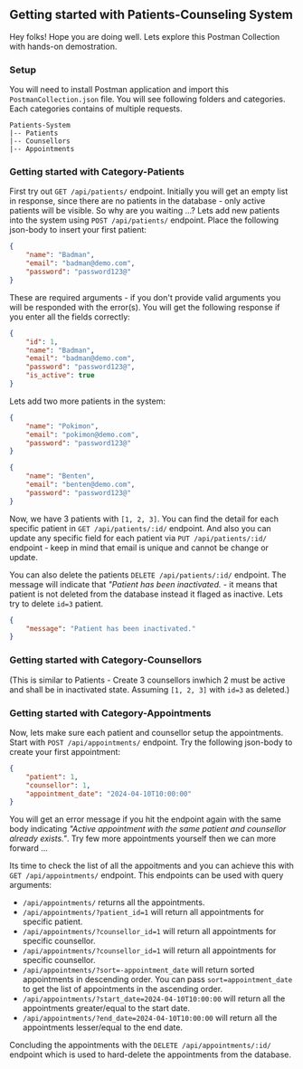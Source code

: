 ## Getting started with Patients-Counseling System

Hey folks! Hope you are doing well. Lets explore this Postman Collection with hands-on demostration.

### Setup
You will need to install Postman application and import this `PostmanCollection.json` file. You will see following folders and categories. Each categories contains of multiple requests.
```
Patients-System
|-- Patients 
|-- Counsellors
|-- Appointments
```

### Getting started with Category-Patients
First try out `GET /api/patients/` endpoint. Initially you will get an empty list in response, since there are no patients in the database - only active patients will be visible.
So why are you waiting ...? Lets add new patients into the system using `POST /api/patients/` endpoint. Place the following json-body to insert your first patient:
```json
{
    "name": "Badman",
    "email": "badman@demo.com",
    "password": "password123@"
}
```
These are required arguments - if you don't provide valid arguments you will be responded with the error(s). You will get the following response if you enter all the fields correctly:
```json
{
    "id": 1,
    "name": "Badman",
    "email": "badman@demo.com",
    "password": "password123@",
    "is_active": true
}
```

Lets add two more patients in the system:
```json
{
    "name": "Pokimon",
    "email": "pokimon@demo.com",
    "password": "password123@"
}
```
```json
{
    "name": "Benten",
    "email": "benten@demo.com",
    "password": "password123@"
}
```
Now, we have 3 patients with `[1, 2, 3]`. You can find the detail for each specific patient in `GET /api/patients/:id/` endpoint. And also you can update any specific field for each patient via `PUT /api/patients/:id/` endpoint - keep in mind that email is unique and cannot be change or update.

You can also delete the patients `DELETE /api/patients/:id/` endpoint. The message will indicate that *"Patient has been inactivated.* - it means that patient is not deleted from the database instead it flaged as inactive. Lets try to delete `id=3` patient.
```json
{
    "message": "Patient has been inactivated."
}
```

### Getting started with Category-Counsellors
(This is similar to Patients - Create 3 counsellors inwhich 2 must be active and shall be in inactivated state. Assuming `[1, 2, 3]` with `id=3` as deleted.)


### Getting started with Category-Appointments
Now, lets make sure each patient and counsellor setup the appointments. Start with `POST /api/appointments/` endpoint. Try the following json-body to create your first appointment:
```json
{
    "patient": 1,
    "counsellor": 1,
    "appointment_date": "2024-04-10T10:00:00"
}
```
You will get an error message if you hit the endpoint again with the same body indicating *"Active appointment with the same patient and counsellor already exists."*. Try few more appointments yourself then we can more forward ...

Its time to check the list of all the appoitments and you can achieve this with `GET /api/appointments/` endpoint. This endpoints can be used with query arguments:
- `/api/appointments/` returns all the appointments.
- `/api/appointments/?patient_id=1` will return all appointments for specific patient.
- `/api/appointments/?counsellor_id=1` will return all appointments for specific counsellor.
- `/api/appointments/?counsellor_id=1` will return all appointments for specific counsellor.
- `/api/appointments/?sort=-appointment_date` will return sorted appointments in descending order. You can pass `sort=appointment_date` to get the list of appointments in the ascending order.
- `/api/appointments/?start_date=2024-04-10T10:00:00` will return all the appointments greater/equal to the start date.
- `/api/appointments/?end_date=2024-04-10T10:00:00` will return all the appointments lesser/equal to the end date.

Concluding the appointments with the `DELETE /api/appointments/:id/` endpoint which is used to hard-delete the appointments from the database.
